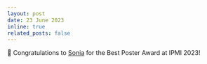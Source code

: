 ```yaml
---
layout: post
date: 23 June 2023
inline: true
related_posts: false
---
```


:clap: Congratulations to [Sonia](https://soniamartinot.github.io/) for the Best Poster Award at IPMI 2023! 
